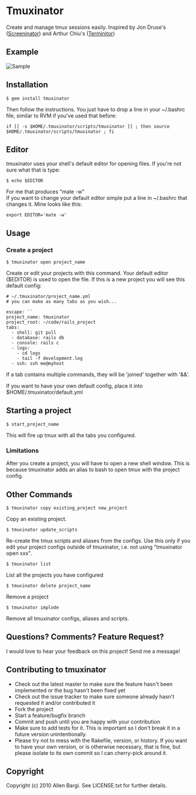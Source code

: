 # Tmuxinator

Create and manage tmux sessions easily. Inspired by Jon Druse's ([Screeninator](https://github.com/jondruse/screeninator)) and Arthur Chiu's ([Terminitor](http://github.com/achiu/terminitor))

## Example

![Sample](http://f.cl.ly/items/3e3I1l1t3D2U472n1h0h/Screen%20shot%202010-12-10%20at%2010.59.17%20PM.png)


## Installation


    $ gem install tmuxinator
  
Then follow the instructions.  You just have to drop a line in your ~/.bashrc file, similar to RVM if you've used that before:

    if [[ -s $HOME/.tmuxinator/scripts/tmuxinator ]] ; then source $HOME/.tmuxinator/scripts/tmuxinator ; fi

## Editor

tmuxinator uses your shell's default editor for opening files.  If you're not sure what that is type:
  
    $ echo $EDITOR
    
For me that produces "mate -w"  
If you want to change your default editor simple put a line in ~/.bashrc that changes it. Mine looks like this:

    export EDITOR='mate -w'

## Usage

  
### Create a project ###
  
    $ tmuxinator open project_name
  
Create or edit your projects with this command. Your default editor ($EDITOR) is used to open the file. If this is a new project you will see this default config:

    # ~/.tmuxinator/project_name.yml
    # you can make as many tabs as you wish...

    escape: ``
    project_name: tmuxinator
    project_root: ~/code/rails_project
    tabs:
      - shell: git pull
      - database: rails db
      - console: rails c
      - logs: 
        - cd logs
        - tail -f development.log
      - ssh: ssh me@myhost
  

If a tab contains multiple commands, they will be 'joined' together with '&&'.

If you want to have your own default config, place it into $HOME/.tmuxinator/default.yml


## Starting a project

    $ start_project_name
  
This will fire up tmux with all the tabs you configured.

### Limitations ###

After you create a project, you will have to open a new shell window. This is because tmuxinator adds an alias to bash to open tmux with the project config.

## Other Commands

    $ tmuxinator copy existing_project new_project

Copy an existing project.


    $ tmuxinator update_scripts

Re-create the tmux scripts and aliases from the configs. Use this only if you edit your project configs outside of tmuxinator, i.e. not using "tmuxinator open xxx".


    $ tmuxinator list
  
List all the projects you have configured

    $ tmuxinator delete project_name
  
Remove a project

    $ tmuxinator implode
  
Remove all tmuxinator configs, aliases and scripts.


## Questions? Comments? Feature Request?

I would love to hear your feedback on this project!  Send me a message!

## Contributing to tmuxinator
 
* Check out the latest master to make sure the feature hasn't been implemented or the bug hasn't been fixed yet
* Check out the issue tracker to make sure someone already hasn't requested it and/or contributed it
* Fork the project
* Start a feature/bugfix branch
* Commit and push until you are happy with your contribution
* Make sure to add tests for it. This is important so I don't break it in a future version unintentionally.
* Please try not to mess with the Rakefile, version, or history. If you want to have your own version, or is otherwise necessary, that is fine, but please isolate to its own commit so I can cherry-pick around it.

## Copyright

Copyright (c) 2010 Allen Bargi. See LICENSE.txt for
further details.